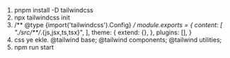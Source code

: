   1. pnpm install -D tailwindcss
  2. npx tailwindcss init
  3. /** @type {import('tailwindcss').Config} */
module.exports = {
  content: [
    "./src/**/*.{js,jsx,ts,tsx}",
  ],
  theme: {
    extend: {},
  },
  plugins: [],
}
4. css ye ekle. 
@tailwind base;
@tailwind components;
@tailwind utilities;
5. npm run start